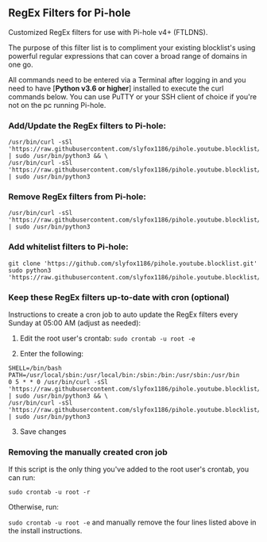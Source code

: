 ## RegEx Filters for Pi-hole
Customized RegEx filters for use with Pi-hole v4+ (FTLDNS).

The purpose of this filter list is to compliment your existing blocklist's using powerful regular expressions that can cover a broad range of domains in one go.

All commands need to be entered via a Terminal after logging in and you need to have [**Python v3.6 or higher**] installed to execute the curl commands below. You can use PuTTY or your SSH client of choice if you're not on the pc running Pi-hole.

### Add/Update the RegEx filters to Pi-hole:
```
/usr/bin/curl -sSl 'https://raw.githubusercontent.com/slyfox1186/pihole.youtube.blocklist/main/uninstall.py' | sudo /usr/bin/python3 && \
/usr/bin/curl -sSl 'https://raw.githubusercontent.com/slyfox1186/pihole.youtube.blocklist/main/install.py' | sudo /usr/bin/python3
```

### Remove RegEx filters from Pi-hole:
```
/usr/bin/curl -sSl 'https://raw.githubusercontent.com/slyfox1186/pihole.youtube.blocklist/main/uninstall.py' | sudo /usr/bin/python3
```

### Add whitelist filters to Pi-hole:
```
git clone 'https://github.com/slyfox1186/pihole.youtube.blocklist.git'
sudo python3 'https://raw.githubusercontent.com/slyfox1186/pihole.youtube.blocklist/main/whitelist/scripts/whitelist.py'
```

### Keep these RegEx filters up-to-date with cron (optional)
Instructions to create a cron job to auto update the RegEx filters every Sunday at 05:00 AM (adjust as needed):

1. Edit the root user's crontab: `sudo crontab -u root -e`

2. Enter the following:
```
SHELL=/bin/bash
PATH=/usr/local/sbin:/usr/local/bin:/sbin:/bin:/usr/sbin:/usr/bin
0 5 * * 0 /usr/bin/curl -sSl 'https://raw.githubusercontent.com/slyfox1186/pihole.youtube.blocklist/main/uninstall.py' | sudo /usr/bin/python3 && \
/usr/bin/curl -sSl 'https://raw.githubusercontent.com/slyfox1186/pihole.youtube.blocklist/main/install.py' | sudo /usr/bin/python3
```
3. Save changes

### Removing the manually created cron job
If this script is the only thing you've added to the root user's crontab, you can run:

`sudo crontab -u root -r`

Otherwise, run:

`sudo crontab -u root -e` and manually remove the four lines listed above in the install instructions.
